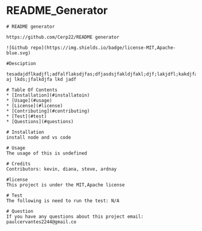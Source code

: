 # README_Generator

    # README generator

    https://github.com/Cerp22/README generator
    
    ![Github repo](https://img.shields.io/badge/license-MIT,Apache-blue.svg)

    #Desciption

    tesadajdflkadjfl;adfalflaksdjfas;dfjasdsjfakldjfakl;djf;lakjdfl;kakdjfalk;dsjfalkdsjf aj lkds;jfalkdjfa lkd jadf

    # Table Of Contents
    * [Installation](#installatoin)
    * [Usage](#usage)
    * [License](#license)
    * [Contributing](#contributing)
    * [Test](#test)
    * [Questions](#questions)
    
    # Installation
    install node and vs code
    
    # Usage
    The usage of this is undefined
    
    # Credits
    Contributors: kevin, diana, steve, ardnay
    
    #license 
    This project is under the MIT,Apache license
    
    # Test
    The following is need to run the test: N/A
    
    # Question
    If you have any questions about this project email: paulcervantes2244@gmail.co
